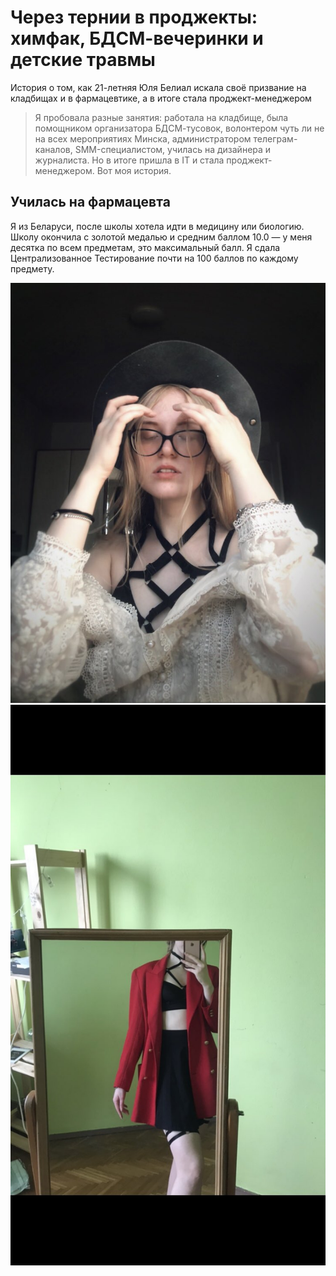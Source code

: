 # Через тернии в проджекты: химфак, БДСМ-вечеринки и детские травмы

История о том, как 21-летняя Юля Белиал искала своё призвание на кладбищах и в фармацевтике, а в итоге стала проджект-менеджером


> Я пробовала разные занятия: работала на кладбище, была помощником организатора БДСМ-тусовок, волонтером чуть ли не на всех мероприятиях Минска, администратором телеграм-каналов, SMM-специалистом, училась на дизайнера и журналиста. Но в итоге пришла в IT и стала проджект-менеджером. Вот моя история.

## Училась на фармацевта

Я из Беларуси, после школы хотела идти в медицину или биологию. Школу окончила с золотой медалью и средним баллом 10.0 — у меня десятка по всем предметам, это максимальный балл. Я сдала Централизованное Тестирование почти на 100 баллов по каждому предмету. 

![img](image1.jpg)
![img](image2.jpg)
